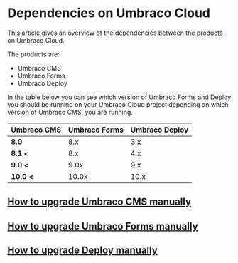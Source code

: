 
# Dependencies on Umbraco Cloud

This article gives an overview of the dependencies between the products on Umbraco Cloud.

The products are:

* Umbraco CMS
* Umbraco Forms
* Umbraco Deploy

In the table below you can see which version of Umbraco Forms and Deploy you should be running on your Umbraco Cloud project depending on which version of Umbraco CMS, you are running.

|Umbraco CMS   |Umbraco Forms   |Umbraco Deploy   |
|--------------|----------------|------------------
|**8.0**       |8.x             |3.x              |
|**8.1 <**     |8.x             |4.x              |
|**9.0 <**     |9.0x            |9.x              |
|**10.0 <**    |10.0x           |10.x             |

## [How to upgrade Umbraco CMS manually](manual-upgrades/manual-cms-upgrade.md)

## [How to upgrade Umbraco Forms manually](../../umbraco-forms/installation/manualupgrade.md)

## [How to upgrade Deploy manually](Manual-upgrades/manual-upgrade-deploy.md)

